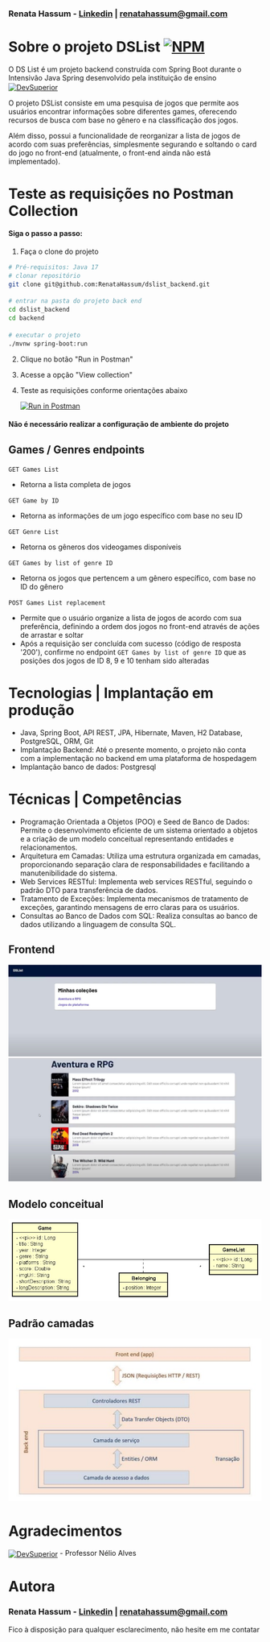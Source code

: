 ### Renata Hassum - [Linkedin](https://www.linkedin.com/in/renataviottohassumdev) | renatahassum@gmail.com

# Sobre o projeto DSList [![NPM](https://img.shields.io/npm/l/react)](https://github.com/RenataHassum/dslist_backend/blob/main/LICENSE) 

O DS List é um projeto backend construída com Spring Boot durante o Intensivão Java Spring desenvolvido pela instituição de ensino <a href="https://devsuperior.com.br/cursos"><img align="center" height="16" alt="DevSuperior" src="https://devsuperior.com.br/_next/static/images/logo-white-10059e26f600604a7b5bd7782ed7550c.svg"></a>

O projeto DSList consiste em uma pesquisa de jogos que permite aos usuários encontrar informações sobre diferentes games, oferecendo recursos de busca com base no gênero e na classificação dos jogos.

Além disso, possui a funcionalidade de reorganizar a lista de jogos de acordo com suas preferências, simplesmente segurando e soltando o card do jogo no front-end (atualmente, o front-end ainda não está implementado).

# Teste as requisições no Postman Collection
#### Siga o passo a passo:
1) Faça o clone do projeto
```bash
# Pré-requisitos: Java 17
# clonar repositório
git clone git@github.com:RenataHassum/dslist_backend.git

# entrar na pasta do projeto back end
cd dslist_backend
cd backend

# executar o projeto
./mvnw spring-boot:run
```
2) Clique no botão "Run in Postman"
3) Acesse a opção "View collection"
4) Teste as requisições conforme orientações abaixo
   
      [![Run in Postman](https://run.pstmn.io/button.svg)](https://app.getpostman.com/run-collection/22138191-c96baf43-77a2-4b69-9d4c-3fe8d88f6e6c?action=collection%2Ffork&source=rip_markdown&collection-url=entityId%3D22138191-c96baf43-77a2-4b69-9d4c-3fe8d88f6e6c%26entityType%3Dcollection%26workspaceId%3D80b2643a-b237-4b8d-9a9c-6bc3311a77f4)

#### Não é necessário realizar a configuração de ambiente do projeto

## Games / Genres endpoints
`GET Games List`
- Retorna a lista completa de jogos

`GET Game by ID`
- Retorna as informações de um jogo específico com base no seu ID

`GET Genre List`
- Retorna os gêneros dos videogames disponíveis

`GET Games by list of genre ID`
- Retorna os jogos que pertencem a um gênero específico, com base no ID do gênero

`POST Games List replacement`
- Permite que o usuário organize a lista de jogos de acordo com sua preferência, definindo a ordem dos jogos no front-end através de ações de arrastar e soltar
- Após a requisição ser concluída com sucesso (código de resposta '200'), confirme no endpoint `GET Games by list of genre ID` que as posições dos jogos de ID 8, 9 e 10 tenham sido alteradas

# Tecnologias | Implantação em produção
- Java, Spring Boot, API REST, JPA, Hibernate, Maven, H2 Database, PostgreSQL, ORM, Git
- Implantação Backend: Até o presente momento, o projeto não conta com a implementação no backend em uma plataforma de hospedagem
- Implantação banco de dados: Postgresql

# Técnicas | Competências
- Programação Orientada a Objetos (POO) e Seed de Banco de Dados: Permite o desenvolvimento eficiente de um sistema orientado a objetos e a criação de um modelo conceitual representando entidades e relacionamentos.
- Arquitetura em Camadas: Utiliza uma estrutura organizada em camadas, proporcionando separação clara de responsabilidades e facilitando a manutenibilidade do sistema.
- Web Services RESTful: Implementa web services RESTful, seguindo o padrão DTO para transferência de dados.
- Tratamento de Exceções: Implementa mecanismos de tratamento de exceções, garantindo mensagens de erro claras para os usuários.
- Consultas ao Banco de Dados com SQL: Realiza consultas ao banco de dados utilizando a linguagem de consulta SQL.

## Frontend
![Frontend](https://github.com/RenataHassum/assets/blob/main/dslist_assets/frontend1.jpg?raw=true)
![Frontend](https://github.com/RenataHassum/assets/blob/main/dslist_assets/frontend2.jpg?raw=true)

## Modelo conceitual
![Modelo Conceitual](https://github.com/RenataHassum/assets/blob/main/dslist_assets/modelo%20conceitual.jpg?raw=true)

## Padrão camadas
![Padrão camadas](https://github.com/RenataHassum/assets/blob/main/padrao_camadas.jpg?raw=true)

# Agradecimentos
<a href="https://devsuperior.com.br/cursos"><img align="center" height="16" alt="DevSuperior" src="https://devsuperior.com.br/_next/static/images/logo-white-10059e26f600604a7b5bd7782ed7550c.svg"></a> - Professor Nélio Alves

# Autora
### Renata Hassum - [Linkedin](https://www.linkedin.com/in/renataviottohassumdev) | renatahassum@gmail.com
Fico à disposição para qualquer esclarecimento, não hesite em me contatar
